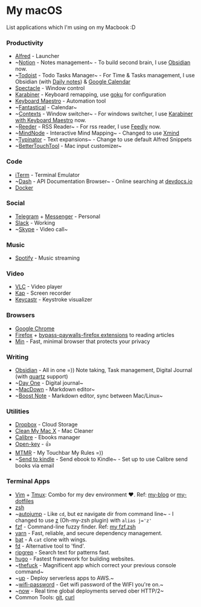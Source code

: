 # My macOS

List applications which I'm using on my Macbook :D

### Productivity
* [Alfred](https://www.alfredapp.com/) - Launcher
* ~[Notion](https://www.notion.so/) - Notes management~ - To build second brain, I use [Obsidian](https://obsidian.md/) now.
* ~[Todoist](https://todoist.com/) - Todo Tasks Manager~ - For Time & Tasks management, I use Obsidian (with [Daily notes](https://www.youtube.com/watch?v=OFFTIIUDNK4&ab_channel=JohnMavrickCh.)) & [Google Calendar](https://calendar.google.com/)
* [Spectacle](https://www.spectacleapp.com/) - Window control
* [Karabiner](https://pqrs.org/osx/karabiner/) - Keyboard remapping, use [goku](https://github.com/yqrashawn/GokuRakuJoudo) for configuration
* [Keyboard Maestro](https://www.keyboardmaestro.com/main/) - Automation tool
* ~[Fantastical](https://flexibits.com/fantastical) - Calendar~
* ~[Contexts](https://contexts.co/) - Window switcher~ - For windows switcher, I
    use [Karabiner with Keyboard Maestro](https://github.com/ttuan/dotfiles/blob/master/karabiner/karabiner.edn#L77-L89) now.
* ~[Reeder](http://reederapp.com/mac/) - RSS Reader~ - For rss reader, I use [Feedly](https://feedly.com/) now.
* ~[MindNode](https://mindnode.com/) - Interactive Mind Mapping~ - Changed to use [Xmind](https://xmind.app/)
* ~[Typinator](http://www.ergonis.com/products/typinator/) - Text expansions~ - Change to use default Alfred Snippets
* ~[BetterTouchTool](https://www.boastr.net/) - Mac input customizer~

### Code
* [iTerm](https://www.iterm2.com/) - Terminal Emulator
* ~[Dash](https://kapeli.com/dash) - API Documentation Browser~ - Online searching at [devdocs.io](https://devdocs.io/)
* [Docker](https://docs.docker.com/docker-for-mac/install/)

### Social
* [Telegram](https://desktop.telegram.org/) + [Messenger](https://www.messenger.com/) - Personal
* [Slack](https://slack.com/) - Working
* ~[Skype](https://www.skype.com/en/) - Video call~

### Music
* [Spotify](https://www.spotify.com/us/) - Music streaming

### Video
* [VLC](https://www.spotify.com/us/) - Video player
* [Kap](https://github.com/wulkano/kap) - Screen recorder
* [Keycastr](https://github.com/keycastr/keycastr) - Keystroke visualizer

### Browsers
* [Google Chrome](https://www.google.com/intl/vi_vn/chrome/)
* [Firefox](https://www.mozilla.org/en-US/firefox/new/) + [bypass-paywalls-firefox extensions](https://github.com/iamadamdev/bypass-paywalls-firefox) to reading articles
* [Min](https://minbrowser.org/) - Fast, minimal browser that protects your privacy

### Writing
* [Obsidian](https://obsidian.md/) - All in one =)) Note taking, Task management, Digital Journal (with [quartz](https://github.com/jackyzha0/quartz/commits/v4) support)
* ~[Day One](http://dayoneapp.com/) - Digital journal~
* ~[MacDown](https://macdown.uranusjr.com/) - Markdown editor~
* ~[Boost Note](https://macdown.uranusjr.com/) - Markdown editor, sync between Mac/Linux~

### Utilities
* [Dropbox](https://www.dropbox.com/) - Cloud Storage
* [Clean My Mac X](https://cleanmymac.macpaw.com/20) - Mac Cleaner
* [Calibre](https://calibre-ebook.com) - Ebooks manager
* [Open-key](https://open-key.org/) - 👍
* [MTMR](https://github.com/Toxblh/MTMR) - My Touchbar My Rules =))
* ~[Send to kindle](https://www.amazon.com/gp/sendtokindle/pc) - Send ebook to Kindle~ - Set up to use Calibre send books via email


### Terminal Apps
* [Vim](https://www.vim.org/) + [Tmux](https://github.com/tmux/tmux): Combo for my dev environment ❤️. Ref: [my-blog](https://ttuan.github.io/tags/#Vim) or [my-dotfiles](https://github.com/ttuan/dotfiles)
* [zsh](https://github.com/ohmyzsh/ohmyzsh/wiki/Installing-ZSH)
* ~[autojump](https://github.com/wting/autojump) - Like `cd`, but ez navigate dir from command line~ - I changed to use [z](https://github.com/ohmyzsh/ohmyzsh/tree/master/plugins/z) (Oh-my-zsh plugin) with `alias j='z'`
* [fzf](https://github.com/junegunn/fzf) - Command-line fuzzy finder. Ref: [my fzf.zsh](https://github.com/ttuan/dotfiles/blob/master/zsh/fzf.zsh)
* [yarn](https://github.com/yarnpkg/yarn) - Fast, reliable, and secure dependency management.
* [bat](https://github.com/sharkdp/bat) - A `cat` clone with wings.
* [fd](https://github.com/sharkdp/fd) - Alternative tool to 'find'.
* [ripgrep](https://github.com/BurntSushi/ripgrep) - Search text for patterns fast.
* [hugo](https://github.com/gohugoio/hugo) - Fastest framework for building websites.
* ~[thefuck](https://github.com/nvbn/thefuck) - Magnificent app which correct your previous console command~
* ~[up](https://github.com/apex/up) - Deploy serverless apps to AWS.~
* ~[wifi-password](https://github.com/rauchg/wifi-password) - Get wifi password of the WIFI you're on.~
* ~[now](https://github.com/zeit/now-cli) - Real time global deployments served ober HTTP/2~
* Common Tools: [git](https://github.com/git/git), [curl](https://curl.haxx.se/docs/manpage.html)
